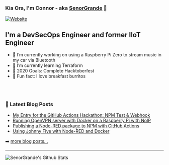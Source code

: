 ### Kia Ora, I'm Connor - aka [SenorGrande][website] 👋

[![Website](https://img.shields.io/website?label=senorgrande.github.io&style=for-the-badge&url=https%3A%2F%2Fsenorgrande.github.io)](https://senorgrande.github.io)

## I'm a DevSecOps Engineer and former IIoT Engineer

- 🔭 I’m currently working on using a Raspberry Pi Zero to stream music in my car via Bluetooth
- 🌱 I’m currently learning Terraform
- 🥅 2020 Goals: Complete Hacktoberfest
- 🌯 Fun fact: I love breakfast burritos

<br />
<br />

### 📕 Latest Blog Posts

<!-- BLOG-POST-LIST:START -->
- [My Entry for the GitHub Actions Hackathon: NPM Test & Webhook](https://medium.com/@hewett.j.connor/my-entry-for-the-github-actions-hackathon-npm-test-webhook-5c50516af3b9?source=rss-1b88832fa9b8------2)
- [Running OpenVPN server with Docker on a Raspberry Pi with NoIP](https://medium.com/@hewett.j.connor/running-openvpn-server-with-docker-on-a-raspberry-pi-with-noip-39459dd9b625?source=rss-1b88832fa9b8------2)
- [Publishing a Node-RED package to NPM with GitHub Actions](https://medium.com/@hewett.j.connor/publishing-a-node-red-package-to-npm-with-github-actions-7b48742b0198?source=rss-1b88832fa9b8------2)
- [Using Johnny Five with Node-RED and Docker](https://medium.com/@hewett.j.connor/using-johnny-five-with-node-red-and-docker-98daa5b31cc?source=rss-1b88832fa9b8------2)
<!-- BLOG-POST-LIST:END -->

➡️ [more blog posts...](https://medium.com/@hewett.j.connor)

---

<img align="left" alt="SenorGrande's Github Stats" src="https://github-readme-stats.codestackr.vercel.app/api?username=SenorGrande&show_icons=true&hide_border=true" />


[website]: https://senorgrande.github.io
